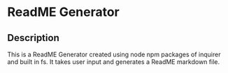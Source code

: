 # ReadME Generator

## Description
This is a ReadME Generator created using node npm packages of inquirer and built in fs. It takes user input and generates a ReadME markdown file.